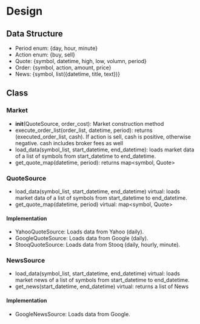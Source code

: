 # Design

## Data Structure

* Period enum: {day, hour, minute}
* Action enum: {buy, sell}
* Quote: {symbol, datetime, high, low, volumn, period}
* Order: {symbol, action, amount, price}
* News: {symbol, list({datetime, title, text})}

## Class

### Market
* __init__(QuoteSource, order_cost): Market construction method
* execute_order_list(order_list, datetime, period):
  returns (executed_order_list, cash). If action is sell, cash is positive,
  otherwise negative. cash includes broker fees as well
* load_data(symbol_list, start_datetime, end_datetime):
  loads market data of a list of symbols from start_datetime to end_datetime.
* get_quote_map(datetime, period): returns map<symbol, Quote>

### QuoteSource
* load_data(symbol_list, start_datetime, end_datetime) virtual:
  loads market data of a list of symbols from start_datetime to end_datetime.
* get_quote_map(datetime, period) virtual: map<symbol, Quote>

#### Implementation
* YahooQuoteSource: Loads data from Yahoo (daily).
* GoogleQuoteSource: Loads data from Google (daily).
* StooqQuoteSource: Loads data from Stooq (daily, hourly, minute).

### NewsSource
* load_data(symbol_list, start_datetime, end_datetime) virtual:
  loads market news of a list of symbols from start_datetime to end_datetime.
* get_news(start_datetime, end_datetime) virtual: returns a list of News

#### Implementation
* GoogleNewsSource: Loads data from Google.
